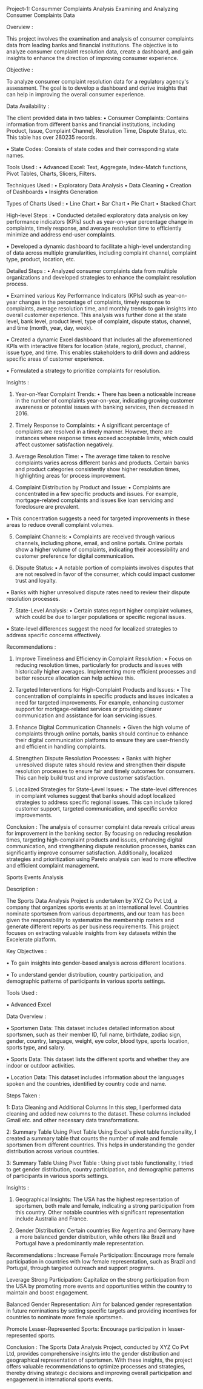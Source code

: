 Project-1: Consummer Complaints Analysis
Examining and Analyzing Consumer Complaints Data

Overview :

This project involves the examination and analysis of consumer complaints data from leading banks and financial institutions. The objective is to analyze consumer complaint resolution data, create a dashboard, and gain insights to enhance the direction of improving consumer experience.

Objective : 

To analyze consumer complaint resolution data for a regulatory agency's assessment. The goal is to develop a dashboard and derive insights that can help in improving the overall consumer experience.

Data Availability : 

The client provided data in two tables:
•	Consumer Complaints: Contains information from different banks and financial institutions, including Product, Issue, Complaint Channel, Resolution Time, Dispute Status, etc. This table has over 280235 records.

•	State Codes: Consists of state codes and their corresponding state names.

Tools Used : 
•	Advanced Excel: Text, Aggregate, Index-Match functions, Pivot Tables, Charts, Slicers, Filters.

Techniques Used : 
•	Exploratory Data Analysis
•	Data Cleaning
•	Creation of Dashboards
•	Insights Generation

Types of Charts Used : 
•	Line Chart
•	Bar Chart
•	Pie Chart
•	Stacked Chart

High-level Steps : 
•	Conducted detailed exploratory data analysis on key performance indicators (KPIs) such as year-on-year percentage change in complaints, timely response, and average resolution time to efficiently minimize and address end-user complaints.

•	Developed a dynamic dashboard to facilitate a high-level understanding of data across multiple granularities, including complaint channel, complaint type, product, location, etc.

Detailed Steps : 
•	Analyzed consumer complaints data from multiple organizations and developed strategies to enhance the complaint resolution process.

•	Examined various Key Performance Indicators (KPIs) such as year-on-year changes in the percentage of complaints, timely response to complaints, average resolution time, and monthly trends to gain insights into overall customer experience. This analysis was further done at the state level, bank level, product level, type of complaint, dispute status, channel, and time (month, year, day, week).

•	Created a dynamic Excel dashboard that includes all the aforementioned KPIs with interactive filters for location (state, region), product, channel, issue type, and time. This enables stakeholders to drill down and address specific areas of customer experience.

•	Formulated a strategy to prioritize complaints for resolution.

Insights : 

1.	Year-on-Year Complaint Trends:
•	There has been a noticeable increase in the number of complaints year-on-year, indicating growing customer awareness or potential issues with banking services, then decreased in 2016.

2.	Timely Response to Complaints:
•	A significant percentage of complaints are resolved in a timely manner. However, there are instances where response times exceed acceptable limits, which could affect customer satisfaction negatively.

3.	Average Resolution Time:
•	The average time taken to resolve complaints varies across different banks and products. Certain banks and product categories consistently show higher resolution times, highlighting areas for process improvement.

4.	Complaint Distribution by Product and Issue:
•	Complaints are concentrated in a few specific products and issues. For example, mortgage-related complaints and issues like loan servicing and foreclosure are prevalent.

•	This concentration suggests a need for targeted improvements in these areas to reduce overall complaint volumes.

5.	Complaint Channels:
•	Complaints are received through various channels, including phone, email, and online portals. Online portals show a higher volume of complaints, indicating their accessibility and customer preference for digital communication.

6.	Dispute Status:
•	A notable portion of complaints involves disputes that are not resolved in favor of the consumer, which could impact customer trust and loyalty.

•	Banks with higher unresolved dispute rates need to review their dispute resolution processes.

7.	State-Level Analysis:
•	Certain states report higher complaint volumes, which could be due to larger populations or specific regional issues.

•	State-level differences suggest the need for localized strategies to address specific concerns effectively.

Recommendations : 

1.	Improve Timeliness and Efficiency in Complaint Resolution:
•	Focus on reducing resolution times, particularly for products and issues with historically higher averages. Implementing more efficient processes and better resource allocation can help achieve this.

2.	Targeted Interventions for High-Complaint Products and Issues:
•	The concentration of complaints in specific products and issues indicates a need for targeted improvements. For example, enhancing customer support for mortgage-related services or providing clearer communication and assistance for loan servicing issues.

3.	Enhance Digital Communication Channels:
•	Given the high volume of complaints through online portals, banks should continue to enhance their digital communication platforms to ensure they are user-friendly and efficient in handling complaints.

4.	Strengthen Dispute Resolution Processes:
•	Banks with higher unresolved dispute rates should review and strengthen their dispute resolution processes to ensure fair and timely outcomes for consumers. This can help build trust and improve customer satisfaction.

5.	Localized Strategies for State-Level Issues:
•	The state-level differences in complaint volumes suggest that banks should adopt localized strategies to address specific regional issues. This can include tailored customer support, targeted communication, and specific service improvements.

Conclusion : 
The analysis of consumer complaint data reveals critical areas for improvement in the banking sector. By focusing on reducing resolution times, targeting high-complaint products and issues, enhancing digital communication, and strengthening dispute resolution processes, banks can significantly improve consumer satisfaction. Additionally, localized strategies and prioritization using Pareto analysis can lead to more effective and efficient complaint management. 




Sports Events Analysis

Description : 

The Sports Data Analysis Project is undertaken by XYZ Co Pvt Ltd, a company that organizes sports events at an international level. Countries nominate sportsmen from various departments, and our team has been given the responsibility to systematize the membership rosters and generate different reports as per business requirements. This project focuses on extracting valuable insights from key datasets within the Excelerate platform. 

Key Objectives : 

•	To gain insights into gender-based analysis across different locations.

•	To understand gender distribution, country participation, and demographic patterns of participants in various sports settings.

Tools Used : 

•	Advanced Excel

Data Overview : 

•	Sportsmen Data: This dataset includes detailed information about sportsmen, such as their member ID, full name, birthdate, zodiac sign, gender, country, language, weight, eye color, blood type, sports location, sports type, and salary.

•	Sports Data: This dataset lists the different sports and whether they are indoor or outdoor activities.

•	Location Data: This dataset includes information about the languages spoken and the countries, identified by country code and name.

Steps Taken : 

1: Data Cleaning and Additional Columns
In this step, I performed data cleaning and added new columns to the dataset. These columns included Gmail etc. and other necessary data transformations.

2: Summary Table Using Pivot Table
Using Excel's pivot table functionality, I created a summary table that counts the number of male and female sportsmen from different countries. This helps in understanding the gender distribution across various countries. 


3: Summary Table Using Pivot Table : 
Using pivot table functionality, I tried to get gender distribution, country participation, and demographic patterns of participants in various sports settings.

Insights : 
1.	Geographical Insights: The USA has the highest representation of sportsmen, both male and female, indicating a strong participation from this country. Other notable countries with significant representation include Australia and France.

2.	Gender Distribution: Certain countries like Argentina and Germany have a more balanced gender distribution, while others like Brazil and Portugal have a predominantly male representation.

Recommendations : 
Increase Female Participation: Encourage more female participation in countries with low female representation, such as Brazil and Portugal, through targeted outreach and support programs.

Leverage Strong Participation: Capitalize on the strong participation from the USA by promoting more events and opportunities within the country to maintain and boost engagement.

Balanced Gender Representation: Aim for balanced gender representation in future nominations by setting specific targets and providing incentives for countries to nominate more female sportsmen.

Promote Lesser-Represented Sports: Encourage participation in lesser-represented sports.

Conclusion : 
The Sports Data Analysis Project, conducted by XYZ Co Pvt Ltd, provides comprehensive insights into the gender distribution and geographical representation of sportsmen. With these insights, the project offers valuable recommendations to optimize processes and strategies, thereby driving strategic decisions and improving overall participation and engagement in international sports events.

